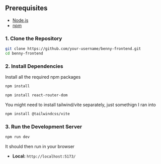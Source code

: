
## Prerequisites

-   [Node.js](https.nodejs.org) 
-   [npm](https://www.npmjs.com/) 


### 1. Clone the Repository

```bash
git clone https://github.com/your-username/benny-frontend.git
cd benny-frontend
```

### 2. Install Dependencies

Install all the required npm packages

```bash
npm install
```

```bash
npm install react-router-dom
```
You might need to install tailwind/vite separately, just somethign I ran into

```bash
npm install @tailwindcss/vite
```

### 3. Run the Development Server


```bash
npm run dev
```

It should then run in your browser

-   **Local:** `http://localhost:5173/`
